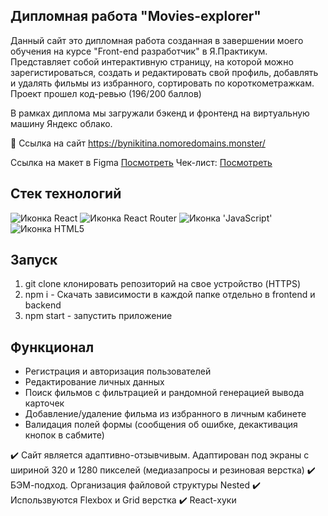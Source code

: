 ## Дипломная работа  "Movies-explorer"

Данный сайт это дипломная работа созданная в завершении моего обучения на курсе  "Front-end разработчик" в Я.Практикум. Представляет собой интерактивную страницу, на которой можно зарегистироваться, создать и редактировать свой профиль, добавлять и удалять фильмы из избранного, сортировать по короткометражкам. Проект прошел код-ревью (196/200 баллов)

В рамках диплома мы загружали бэкенд и фронтенд на виртуальную машину Яндекс облако.

🔗 Ссылка на сайт https://bynikitina.nomoredomains.monster/

Ссылка на макет в Figma [Посмотреть](https://www.figma.com/file/Igj4Syj1ogZxZ3lyOxwT1L/Diploma-(Copy)?type=design&node-id=891-3857)
Чек-лист:  [Посмотреть](https://code.s3.yandex.net/web-developer/static/new-program/web-diploma-criteria-2.0/checklist_react_diplom.pdf)

## Стек технологий
<span>
  <img src="https://img.shields.io/badge/React-20232A?style=for-the-badge&logo=react&logoColor=61DAFB" alt="Иконка React">
  <img src="https://img.shields.io/badge/React_Router-CA4245?style=for-the-badge&logo=react-router&logoColor=white" alt="Иконка React Router">
  <img src="https://img.shields.io/badge/JavaScript-323330?style=for-the-badge&logo=javascript&logoColor=F7DF1E" alt="Иконка 'JavaScript'">
  <img src="https://img.shields.io/badge/HTML5-E34F26?style=for-the-badge&logo=html5&logoColor=white" alt="Иконка HTML5">
</span>

## Запуск

1. git clone  клонировать репозиторий на свое устройство (HTTPS)
2. npm i - Скачать зависимости в каждой папке отдельно в frontend и backend
3. npm start - запустить приложение


## Функционал

- Регистрация и авторизация пользователей
- Редактирование личных данных
- Поиск фильмов с фильтрацией и рандомной генерацией вывода карточек
- Добавление/удаление фильма из избранного в личным кабинете
- Валидация полей формы (сообщения об ошибке, декактивация кнопок в сабмите) 

✔️  Сайт является адаптивно-отзывчивым. Адаптирован под экраны с шириной 320 и 1280 пикселей (медиазапросы и резиновая верстка)
✔️ БЭМ-подход. Организация файловой структуры Nested
✔️  Использвуются Flexbox и Grid верстка
✔️  React-хуки
